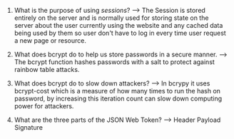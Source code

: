 <!-- Answers to the Short Answer Essay Questions go here -->

1. What is the purpose of using _sessions_?
--> The Session is stored entirely on the server and is normally used for storing state on the server about the user currently using the website and any cached data being used by them so user don't have to log in every time user request a new page or resource.

2. What does bcrypt do to help us store passwords in a secure manner.
--> The bcrypt function hashes passwords with a salt to protect against rainbow table attacks.

3. What does bcrypt do to slow down attackers?
--> In bcrypy it uses bcrypt-cost which is a measure of how many times to run the hash on password, by increasing this iteration count can slow down computing power for attackers. 

4. What are the three parts of the JSON Web Token?
-->  Header
     Payload
     Signature